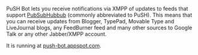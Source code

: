 PuSH Bot lets you receive notifications via XMPP of updates to feeds that support [PubSubHubbub](https://code.google.com/p/pubsubhubbub/) (commonly abbreviated to PuSH). This means that you can receive updates from Blogger, TypePad, Movable Type and LiveJournal blogs, any FeedBurner feed and many other sources to Google Talk or any other Jabber/XMPP account.

It is running at [push-bot.appspot.com](http://push-bot.appspot.com/).
